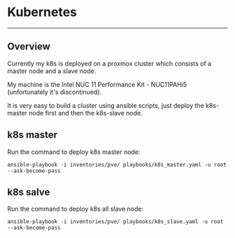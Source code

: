 # Kubernetes

---

## Overview
Currently my k8s is deployed on a proxmox cluster which consists of a master node and a slave node.

My machine is the Intel NUC 11 Performance Kit - NUC11PAHi5 (unfortunately it's discontinued).

It is very easy to build a cluster using ansible scripts, just deploy the k8s-master node first and then the k8s-slave node.

## k8s master

Run the command to deploy k8s master node:

```
ansible-playbook -i inventories/pve/ playbooks/k8s_master.yaml -u root --ask-become-pass
```

## k8s salve

Run the command to deploy k8s all slave node:

```
ansible-playbook -i inventories/pve/ playbooks/k8s_slave.yaml -u root --ask-become-pass
```
